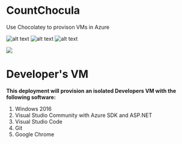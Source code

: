 # CountChocula
Use Chocolatey to provison VMs in Azure

![alt text](https://github.com/deltadan/CountChocula/blob/master/media/thecount.jpg?raw=true "The Count!")
![alt text](https://github.com/deltadan/CountChocula/blob/master/media/plus.png?raw=true "Plus")
![alt text](https://github.com/deltadan/CountChocula/blob/master/media/azure.png?raw=true "Azure")

<a href="https://portal.azure.com/#create/Microsoft.Template/uri/https%3A%2F%2Fraw.githubusercontent.com%2Fdeltadan%2Fcountchocula%2Fmaster%2Fazure-deploy.json" target="_blank">
    <img src="http://azuredeploy.net/deploybutton.png"/>
</a>

# Developer's VM

**This deployment will provision an isolated Developers VM with the following software:**

1. Windows 2016
1. Visual Studio Community with Azure SDK and ASP.NET
1. Visual Studio Code
1. Git
1. Google Chrome
